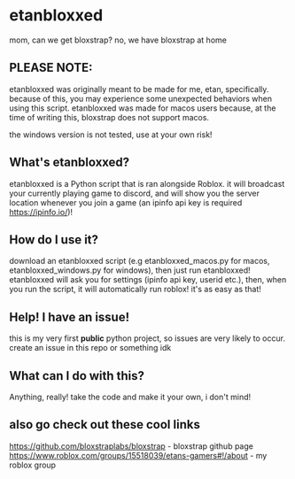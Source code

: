 # etanbloxxed

mom, can we get bloxstrap?
no, we have bloxstrap at home

## PLEASE NOTE:

etanbloxxed was originally meant to be made for me, etan, specifically. because of this, you may experience some unexpected behaviors when using this script.
etanbloxxed was made for macos users because, at the time of writing this, bloxstrap does not support macos.

the windows version is not tested, use at your own risk!

## What's etanbloxxed?

etanbloxxed is a Python script that is ran alongside Roblox. it will broadcast your currently playing game to discord, and will show you the server location whenever you join a game (an ipinfo api key is required https://ipinfo.io/)!

## How do I use it?

download an etanbloxxed script (e.g etanbloxxed_macos.py for macos, etanbloxxed_windows.py for windows), then just run etanbloxxed! etanbloxxed will ask you for settings (ipinfo api key, userid etc.), then, when you run the script, it will automatically run roblox! it's as easy as that!

## Help! I have an issue!

this is my very first **public** python project, so issues are very likely to occur. create an issue in this repo or something idk

## What can I do with this?

Anything, really! take the code and make it your own, i don't mind!

## also go check out these cool links

https://github.com/bloxstraplabs/bloxstrap - bloxstrap github page
https://www.roblox.com/groups/15518039/etans-gamers#!/about - my roblox group
